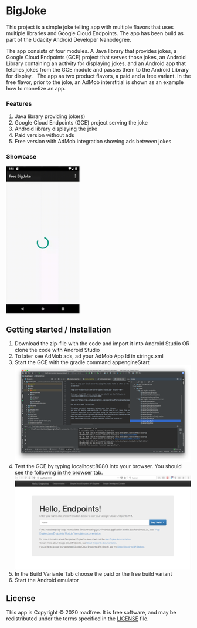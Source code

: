 # BigJoke

This project is a simple joke telling app with multiple flavors that uses multiple libraries and Google Cloud Endpoints. The app has been build as part of the Udacity Android Developer Nanodegree.

The app consists of four modules. A Java library that provides jokes, a Google Cloud Endpoints (GCE) project that serves those jokes, an Android Library containing an activity for displaying jokes, and an Android app that fetches jokes from the GCE module and passes them to the Android Library for display.   The app as two product flavors, a paid and a free variant. In the free flavor, prior to the joke, an AdMob interstitial is shown as an example how to monetize an app.

### Features

1. Java library providing joke(s)
2. Google Cloud Endpoints (GCE) project serving the joke
3. Android library displaying the joke
4. Paid version without ads
5. Free version with AdMob integration showing ads between jokes

### Showcase

<img src=/screenshots/BigJoke_prev.gif width="200">

## Getting started / Installation

1. Download the zip-file with the code and import it into Android Studio OR clone the code with Android Studio
2. To later see AdMob ads, ad your AdMob App Id in strings.xml
3. Start the GCE with the gradle command appengineStart 
 <img src=/screenshots/gradle_appengine_start.png width="500">
4. Test the GCE by typing localhost:8080 into your browser. You should see the following in the browser tab. 
 <img src=/screenshots/cloud_endpoint_local.png width="500">
5. In the Build Variante Tab choose the paid or the free build variant
6. Start the Android emulator

## License

This app is Copyright © 2020 madfree. It is free software, and may be redistributed under the terms specified in the [LICENSE](/LICENSE) file.
